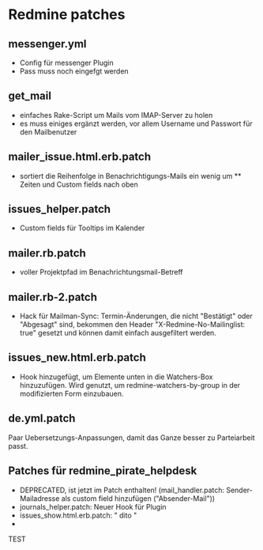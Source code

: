 Redmine patches
===============


messenger.yml
-------------

* Config für messenger Plugin
* Pass muss noch eingefgt werden


get\_mail
---------

* einfaches Rake-Script um Mails vom IMAP-Server zu holen
* es muss einiges ergänzt werden, vor allem Username und Passwort für den Mailbenutzer


mailer\_issue.html.erb.patch
----------------------------

* sortiert die Reihenfolge in Benachrichtigungs-Mails ein wenig um
** Zeiten und Custom fields nach oben


issues\_helper.patch
--------------------

* Custom fields für Tooltips im Kalender 


mailer.rb.patch
---------------

* voller Projektpfad im Benachrichtungsmail-Betreff


mailer.rb-2.patch
-----------------

* Hack für Mailman-Sync: Termin-Änderungen, die nicht "Bestätigt" oder "Abgesagt" sind, bekommen den Header
    "X-Redmine-No-Mailinglist: true" gesetzt und können damit einfach ausgefiltert werden.


issues\_new.html.erb.patch
--------------------------

* Hook hinzugefügt, um Elemente unten in die Watchers-Box hinzuzufügen. Wird genutzt, um redmine-watchers-by-group in der modifizierten Form einzubauen.


de.yml.patch
------------

Paar Uebersetzungs-Anpassungen, damit das Ganze besser zu Parteiarbeit passt.


Patches für redmine\_pirate\_helpdesk
-------------------------------------

* DEPRECATED, ist jetzt im Patch enthalten! (mail\_handler.patch: Sender-Mailadresse als custom field hinzufügen ("Absender-Mail"))
* journals\_helper.patch: Neuer Hook für Plugin
* issues\_show.html.erb.patch: " dito "
* 

TEST

